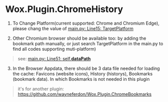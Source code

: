 # Wox.Plugin.ChromeHistory
1. To Change Platform(current supported: Chrome and Chromium Edge), please chang the value of [main.py: Line15: TargetPlatform](https://github.com/wayneferdon/Wox.Plugin.ChromeHistory/blob/master/main.py#L15)

2. Other Chromium browser should be available too: by adding the bookmark path manually, or just search TargetPlatform in the main.py to find all codes supporting muti-platform)
>see: [main.py: Line51: self.__dataPath__](https://github.com/wayneferdon/Wox.Plugin.ChromeHistory/blob/master/main.py#L51)



3. In the Browser Appdata, there should be 3 data file needed for loading the cache: Favicons (website icons), History (historys), Bookmarks (bookmark data). In which Bookmarks is not needed in this plugin
>it's for another plugin: https://github.com/wayneferdon/Wox.Plugin.ChromeBookmarks
